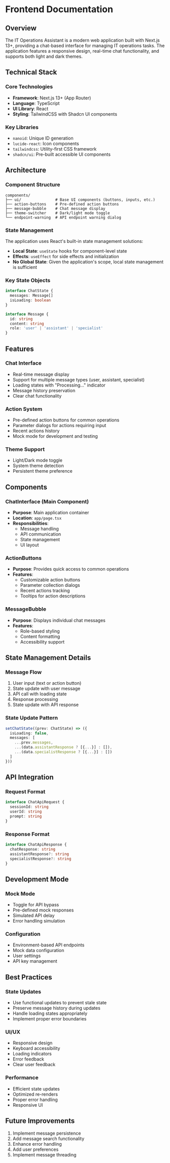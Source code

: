 # Frontend Documentation

## Overview
The IT Operations Assistant is a modern web application built with Next.js 13+, providing a chat-based interface for managing IT operations tasks. The application features a responsive design, real-time chat functionality, and supports both light and dark themes.

## Technical Stack

### Core Technologies
- **Framework**: Next.js 13+ (App Router)
- **Language**: TypeScript
- **UI Library**: React
- **Styling**: TailwindCSS with Shadcn UI components

### Key Libraries
- `nanoid`: Unique ID generation
- `lucide-react`: Icon components
- `tailwindcss`: Utility-first CSS framework
- `shadcn/ui`: Pre-built accessible UI components

## Architecture

### Component Structure
```
components/
├── ui/               # Base UI components (buttons, inputs, etc.)
├── action-buttons    # Pre-defined action buttons
├── message-bubble    # Chat message display
├── theme-switcher    # Dark/light mode toggle
└── endpoint-warning  # API endpoint warning dialog
```

### State Management
The application uses React's built-in state management solutions:
- **Local State**: `useState` hooks for component-level state
- **Effects**: `useEffect` for side effects and initialization
- **No Global State**: Given the application's scope, local state management is sufficient

### Key State Objects
```typescript
interface ChatState {
  messages: Message[]
  isLoading: boolean
}

interface Message {
  id: string
  content: string
  role: 'user' | 'assistant' | 'specialist'
}
```

## Features

### Chat Interface
- Real-time message display
- Support for multiple message types (user, assistant, specialist)
- Loading states with "Processing..." indicator
- Message history preservation
- Clear chat functionality

### Action System
- Pre-defined action buttons for common operations
- Parameter dialogs for actions requiring input
- Recent actions history
- Mock mode for development and testing

### Theme Support
- Light/Dark mode toggle
- System theme detection
- Persistent theme preference

## Components

### ChatInterface (Main Component)
- **Purpose**: Main application container
- **Location**: `app/page.tsx`
- **Responsibilities**:
  - Message handling
  - API communication
  - State management
  - UI layout

### ActionButtons
- **Purpose**: Provides quick access to common operations
- **Features**:
  - Customizable action buttons
  - Parameter collection dialogs
  - Recent actions tracking
  - Tooltips for action descriptions

### MessageBubble
- **Purpose**: Displays individual chat messages
- **Features**:
  - Role-based styling
  - Content formatting
  - Accessibility support

## State Management Details

### Message Flow
1. User input (text or action button)
2. State update with user message
3. API call with loading state
4. Response processing
5. State update with API response

### State Update Pattern
```typescript
setChatState((prev: ChatState) => ({
  isLoading: false,
  messages: [
    ...prev.messages,
    ...(data.assistantResponse ? [{...}] : []),
    ...(data.specialistResponse ? [{...}] : [])
  ]
}))
```

## API Integration

### Request Format
```typescript
interface ChatApiRequest {
  sessionId: string
  userId: string
  prompt: string
}
```

### Response Format
```typescript
interface ChatApiResponse {
  chatResponse: string
  assistantResponse?: string
  specialistResponse?: string
}
```

## Development Mode

### Mock Mode
- Toggle for API bypass
- Pre-defined mock responses
- Simulated API delay
- Error handling simulation

### Configuration
- Environment-based API endpoints
- Mock data configuration
- User settings
- API key management

## Best Practices

### State Updates
- Use functional updates to prevent stale state
- Preserve message history during updates
- Handle loading states appropriately
- Implement proper error boundaries

### UI/UX
- Responsive design
- Keyboard accessibility
- Loading indicators
- Error feedback
- Clear user feedback

### Performance
- Efficient state updates
- Optimized re-renders
- Proper error handling
- Responsive UI

## Future Improvements
1. Implement message persistence
2. Add message search functionality
3. Enhance error handling
4. Add user preferences
5. Implement message threading 